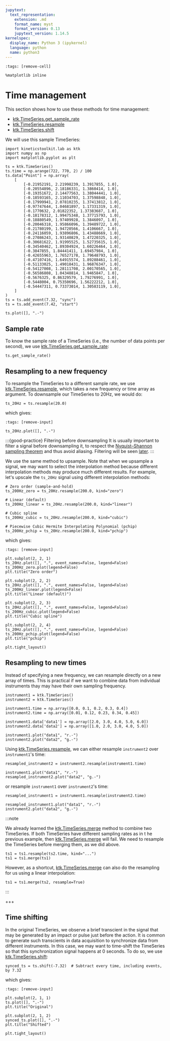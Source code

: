 ```yaml
---
jupytext:
  text_representation:
    extension: .md
    format_name: myst
    format_version: 0.13
    jupytext_version: 1.14.5
kernelspec:
  display_name: Python 3 (ipykernel)
  language: python
  name: python3
---
```


```{code-cell} ipython3
:tags: [remove-cell]

%matplotlib inline
```

# Time management

This section shows how to use these methods for time management:

- [ktk.TimeSeries.get_sample_rate](api/ktk.TimeSeries.get_sample_rate.rst)
- [ktk.TimeSeries.resample](api/ktk.TimeSeries.resample.rst)
- [ktk.TimeSeries.shift](api/ktk.TimeSeries.shift.rst)

We will use this sample TimeSeries:

```{code-cell} ipython3
import kineticstoolkit.lab as ktk
import numpy as np
import matplotlib.pyplot as plt

ts = ktk.TimeSeries()
ts.time = np.arange(722, 770, 2) / 100
ts.data["Point"] = np.array(
    [
        [-0.21952191, 2.21998239, 1.3917855, 1.0],
        [-0.20554896, 2.18186331, 1.3860414, 1.0],
        [-0.19351672, 2.14477563, 1.38044441, 1.0],
        [-0.18593165, 2.11034703, 1.37598848, 1.0],
        [-0.17999941, 2.07810235, 1.37413812, 1.0],
        [-0.97747644, 1.04681897, 1.17331319, 1.0],
        [-0.1770632, 2.01822352, 1.37383687, 1.0],
        [-0.18178312, 1.99475348, 1.37715793, 1.0],
        [-0.18880549, 1.97409928, 1.3846097, 1.0],
        [-0.20046318, 1.95866096, 1.39489722, 1.0],
        [-0.21780199, 1.94720566, 1.4106667, 1.0],
        [-0.24116059, 1.93896806, 1.43488669, 1.0],
        [-0.27086243, 1.93140829, 1.47220325, 1.0],
        [-0.30681622, 1.91995525, 1.52735615, 1.0],
        [-0.34540462, 1.89304924, 1.60226464, 1.0],
        [-0.3847855, 1.84441411, 1.69457984, 1.0],
        [-0.42655963, 1.76527178, 1.79648793, 1.0],
        [-0.47107416, 1.64915574, 1.89288461, 1.0],
        [-0.51133025, 1.49018431, 1.96876347, 1.0],
        [-0.54127008, 1.28111708, 2.00170565, 1.0],
        [-0.56586808, 1.04348814, 1.9465847, 1.0],
        [-0.5676325, 0.86329579, 1.79276991, 1.0],
        [-0.5448004, 0.75350696, 1.56222212, 1.0],
        [-0.54447311, 0.73373014, 1.30583119, 1.0],
    ]
)
ts = ts.add_event(7.32, "sync")
ts = ts.add_event(7.42, "start")

ts.plot([], ".-")
```

## Sample rate

To know the sample rate of a TimeSeries (i.e., the number of data points per second), we use [ktk.TimeSeries.get_sample_rate](api/ktk.TimeSeries.get_sample_rate.rst):

```{code-cell} ipython3
ts.get_sample_rate()
```

## Resampling to a new frequency

To resample the TimeSeries to a different sample rate, we use [ktk.TimeSeries.resample](api/ktk.TimeSeries.resample.rst), which takes a new frequency or time array as argument. To downsample our TimeSeries to 20Hz, we would do:

```{code-cell} ipython3
ts_20Hz = ts.resample(20.0)
```

which gives:

```{code-cell} ipython3
:tags: [remove-input]

ts_20Hz.plot([], ".-")
```

:::{good-practice} Filtering before downsampling
It is usually important to filter a signal before downsampling it, to respect the [Nyquist–Shannon sampling theorem](https://en.wikipedia.org/wiki/Nyquist%E2%80%93Shannon_sampling_theorem) and thus avoid aliasing. Filtering will be seen [later](filters.md).
:::

We use the same method to upsample. Note that when we upsample a signal, we may want to select the interpolation method because different interpolation methods may produce much different results. For example, let's upscale the `ts_20Hz` signal using different interpolation methods:

```{code-cell} ipython3
# Zero order (sample-and-hold)
ts_200Hz_zero = ts_20Hz.resample(200.0, kind="zero")

# Linear (default)
ts_200Hz_linear = ts_20Hz.resample(200.0, kind="linear")

# Cubic spline
ts_200Hz_cubic = ts_20Hz.resample(200.0, kind="cubic")

# Piecewise Cubic Hermite Interpolating Polynomial (pchip)
ts_200Hz_pchip = ts_20Hz.resample(200.0, kind="pchip")
```

which gives:

```{code-cell} ipython3
:tags: [remove-input]

plt.subplot(2, 2, 1)
ts_20Hz.plot([], ".", event_names=False, legend=False)
ts_200Hz_zero.plot(legend=False)
plt.title("Zero order")

plt.subplot(2, 2, 2)
ts_20Hz.plot([], ".", event_names=False, legend=False)
ts_200Hz_linear.plot(legend=False)
plt.title("Linear (default)")

plt.subplot(2, 2, 3)
ts_20Hz.plot([], ".", event_names=False, legend=False)
ts_200Hz_cubic.plot(legend=False)
plt.title("Cubic spline")

plt.subplot(2, 2, 4)
ts_20Hz.plot([], ".", event_names=False, legend=False)
ts_200Hz_pchip.plot(legend=False)
plt.title("pchip")

plt.tight_layout()
```

## Resampling to new times

Instead of specifying a new frequency, we can resample directly on a new array of times. This is practical if we want to combine data from individual instruments thay may have their own sampling frequency.

```{code-cell} ipython3
instrument1 = ktk.TimeSeries()
instrument2 = ktk.TimeSeries()

instrument1.time = np.array([0.0, 0.1, 0.2, 0.3, 0.4])
instrument2.time = np.array([0.01, 0.12, 0.23, 0.34, 0.45])

instrument1.data['data1'] = np.array([2.0, 3.0, 4.0, 5.0, 6.0])
instrument2.data['data2'] = np.array([1.0, 2.0, 3.0, 4.0, 5.0])

instrument1.plot("data1", "r.-")
instrument2.plot("data2", "g.-")
```

Using [ktk.TimeSeries.resample](api/ktk.TimeSeries.resample.rst), we can either resample `instrument2` over `instrument1`'s time:

```{code-cell} ipython3
resampled_instrument2 = instrument2.resample(instrument1.time)

instrument1.plot("data1", "r.-")
resampled_instrument2.plot("data2", "g.-")
```

or resample `instrument1` over `instrument2`'s time:

```{code-cell} ipython3
resampled_instrument1 = instrument1.resample(instrument2.time)

resampled_instrument1.plot("data1", "r.-")
instrument2.plot("data2", "g.-")
```

:::note

We already learned the [ktk.TimeSeries.merge](api/ktk.TimeSeries.merge.rst) method to combine two TimeSeries. If both TimeSeries have different sampling rates as in t he previous example, then [ktk.TimeSeries.merge](api/ktk.TimeSeries.merge.rst) will fail. We need to resample the TimeSeries before merging them, as we did above.

```
ts1 = ts1.resample(ts2.time, kind="...")
ts1 = ts1.merge(ts1)
```

However, as a shortcut, [ktk.TimeSeries.merge](api/ktk.TimeSeries.merge.rst) can also do the resampling for us using a linear interpolation:

```
ts1 = ts1.merge(ts2, resample=True)
```
:::

+++

## Time shifting

In the original TimeSeries, we observe a brief transcient in the signal that may be generated by an impact or pulse just before the action. It is common to generate such transcients in data acquisition to synchronize data from different instruments. In this case, we may want to time-shift the TimeSeries so that this synchronization signal happens at 0 seconds. To do so, we use [ktk.TimeSeries.shift](api/ktk.TimeSeries.shift.rst):

```{code-cell} ipython3
synced_ts = ts.shift(-7.32)  # Subtract every time, including events, by 7.32
```

which gives:

```{code-cell} ipython3
:tags: [remove-input]

plt.subplot(2, 1, 1)
ts.plot([], ".-")
plt.title("Original")

plt.subplot(2, 1, 2)
synced_ts.plot([], ".-")
plt.title("Shifted")

plt.tight_layout()
```
